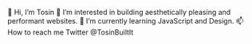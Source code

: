 👋 Hi, I’m Tosin
👀 I’m interested in building aesthetically pleasing and performant websites.
🌱 I’m currently learning JavaScript and Design.
📫 How to reach me Twitter @TosinBuiltIt
